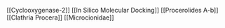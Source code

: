 [[Cyclooxygenase-2]]
[[In Silico Molecular Docking]]
[[Procerolides A-b]]
[[Clathria Procera]]
[[Microcionidae]]

